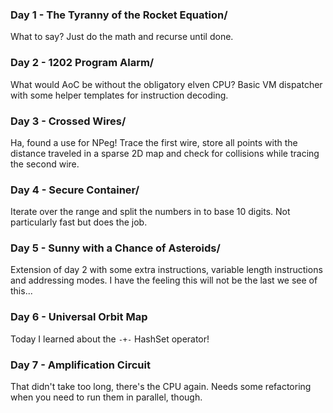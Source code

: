 
### Day 1 - The Tyranny of the Rocket Equation/

What to say? Just do the math and recurse until done.

### Day 2 - 1202 Program Alarm/

What would AoC be without the obligatory elven CPU? Basic VM dispatcher
with some helper templates for instruction decoding.

### Day 3 - Crossed Wires/

Ha, found a use for NPeg! Trace the first wire, store all points with the
distance traveled in a sparse 2D map and check for collisions while tracing the
second wire.

### Day 4 - Secure Container/

Iterate over the range and split the numbers in to base 10 digits. Not
particularly fast but does the job.

### Day 5 - Sunny with a Chance of Asteroids/

Extension of day 2 with some extra instructions, variable length instructions
and addressing modes. I have the feeling this will not be the last we see of
this...

### Day 6 - Universal Orbit Map

Today I learned about the `-+-` HashSet operator!

### Day 7 - Amplification Circuit

That didn't take too long, there's the CPU again. Needs some refactoring when
you need to run them in parallel, though.
